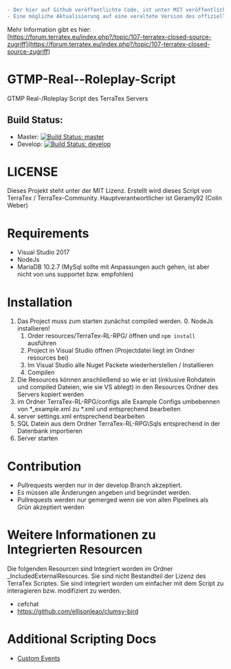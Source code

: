 ```diff
- Der hier auf Github veröffentlichte Code, ist unter MIT veröffentlicht. Er wird nicht aktiv entwickelt oder supportet.    
- Eine mögliche Aktualisierung auf eine veraltete Version des offiziellen Scriptes (unter Closed Source) ist denkbar.    
```
Mehr Information gibt es hier: [https://forum.terratex.eu/index.php?/topic/107-terratex-closed-source-zugriff](https://forum.terratex.eu/index.php?/topic/107-terratex-closed-source-zugriff)


# GTMP-Real--Roleplay-Script
GTMP Real-/Roleplay Script des TerraTex Servers   
   
## Build Status:
- Master: [![Build Status: master](http://build.terratex.eu:8080/buildStatus/icon?job=TerraTex-Community/GT-MP-Reallife-RPG-Script/master)](http://build.terratex.eu:8080/job/TerraTex-Community/GT-MP-Reallife-RPG-Script/master)    
- Develop: [![Build Status: develop](http://build.terratex.eu:8080/buildStatus/icon?job=TerraTex-Community/GT-MP-Reallife-RPG-Script/develop)](http://build.terratex.eu:8080/job/TerraTex-Community/GT-MP-Reallife-RPG-Script/develop)    
   
# LICENSE
Dieses Projekt steht unter der MIT Lizenz.
Erstellt wird dieses Script von TerraTex / TerraTex-Community.
Hauptverantwortlicher ist Geramy92 (Colin Weber)

# Requirements
- Visual Studio 2017
- NodeJs
- MariaDB 10.2.7 (MySql sollte mit Anpassungen auch gehen, ist aber nicht von uns supportet bzw. empfohlen)

# Installation
1. Das Project muss zum starten zunächst compiled werden. 
	0. NodeJs installieren!
	1. Order resources/TerraTex-RL-RPG/ öffnen und ```npm install``` ausführen
    2. Project in Visual Studio öffnen (Projectdatei liegt im Ordner resources bei)  
    3. Im Visual Studio alle Nuget Packete wiederherstellen / Installieren
    4. Compilen
2. Die Resources können anschließend so wie er ist (inklusive Rohdatein und compiled Dateien, wie sie VS ablegt) in den Resources Ordner des Servers kopiert werden
3. im Ordner TerraTex-RL-RPG/configs alle Example Configs umbebennen von \*_example.xml zu *.xml und entsprechend bearbeiten
4. server settings.xml entsprechend bearbeiten
5. SQL Datein aus dem Ordner TerraTex-RL-RPG\Sqls entsprechend in der Datenbank importieren
6. Server starten

# Contribution
- Pullrequests werden nur in der develop Branch akzeptiert. 
- Es müssen alle Änderungen angeben und begründet werden.
- Pullrequests werden nur gemerged wenn sie von allen Pipelines als Grün akzeptiert werden

# Weitere Informationen zu Integrierten Resourcen
Die folgenden Resourcen sind Integriert worden im Ordner _IncludedExternalResources. Sie sind nicht Bestandteil der Lizenz des TerraTex Scriptes.
Sie sind integriert worden um einfacher mit dem Script zu interagieren bzw. modifiziert zu werden.
- cefchat  
- https://github.com/ellisonleao/clumsy-bird

# Additional Scripting Docs
- <a href="resources/TerraTex-RL-RPG/_Docs/CustomEvents.md">Custom Events</a>
